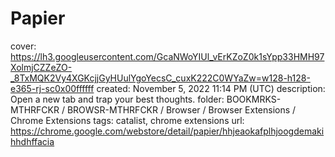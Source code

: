 # Papier

cover: https://lh3.googleusercontent.com/GcaNWoYIUl_vErKZoZ0k1sYpp33HMH97XolmjCZZeZO-_8TxMQK2Vy4XGKcjjGyHUulYgoYecsC_cuxK222C0WYaZw=w128-h128-e365-rj-sc0x00ffffff
created: November 5, 2022 11:14 PM (UTC)
description: Open a new tab and trap your best thoughts.
folder: BOOKMRKS-MTHRFCKR / BROWSR-MTHRFCKR / Browser / Browser Extensions / Chrome Extensions
tags: catalist, chrome extensions
url: https://chrome.google.com/webstore/detail/papier/hhjeaokafplhjoogdemakihhdhffacia